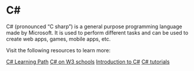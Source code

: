 # C# 

C# (pronounced “C sharp”) is a general purpose programming language made by Microsoft. It is used to perform different tasks and can be used to create web apps, games, mobile apps, etc.

Visit the following resources to learn more:

[C# Learning Path](https://docs.microsoft.com/en-us/learn/paths/csharp-first-steps/?WT.mc_id=dotnet-35129-website)
[C# on W3 schools](https://www.w3schools.com/cs/index.php)
[Introduction to C#](https://docs.microsoft.com/en-us/shows/CSharp-101/?WT.mc_id=Educationalcsharp-c9-scottha)
[C# tutorials](https://www.youtube.com/watch?v=gfkTfcpWqAY&list=PLTjRvDozrdlz3_FPXwb6lX_HoGXa09Yef)

